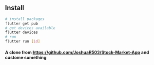 
## Install 
```bash
# install packages
flutter get pub
# get devices available
flutter devices
# run
flutter run [id]
```

#### A clone from https://github.com/JoshuaR503/Stock-Market-App and custome something
